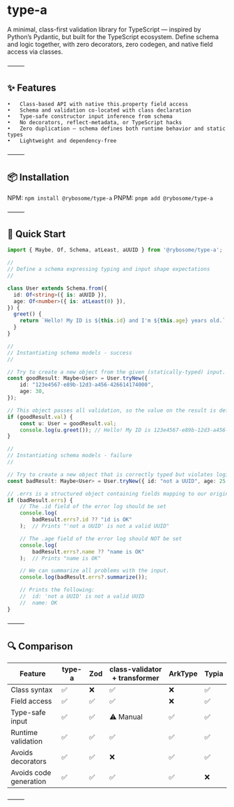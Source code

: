 # type-a

A minimal, class-first validation library for TypeScript — inspired by Python’s Pydantic, but built for the TypeScript ecosystem. Define schema and logic together, with zero decorators, zero codegen, and native field access via classes.

⸻

## ✨ Features
	•	Class-based API with native this.property field access
	•	Schema and validation co-located with class declaration
	•	Type-safe constructor input inference from schema
	•	No decorators, reflect-metadata, or TypeScript hacks
	•	Zero duplication — schema defines both runtime behavior and static types
	•	Lightweight and dependency-free

⸻

## 📦 Installation

NPM: `npm install @rybosome/type-a`
PNPM: `pnpm add @rybosome/type-a`

⸻

## 🚀 Quick Start

```typescript
import { Maybe, Of, Schema, atLeast, aUUID } from '@rybosome/type-a';

//
// Define a schema expressing typing and input shape expectations
//

class User extends Schema.from({
  id: Of<string>({ is: aUUID }),
  age: Of<number>({ is: atLeast(0) }),
}) {
  greet() {
    return `Hello! My ID is ${this.id} and I'm ${this.age} years old.`;
  }
}

//
// Instantiating schema models - success
//

// Try to create a new object from the given (statically-typed) input.
const goodResult: Maybe<User> = User.tryNew({
    id: "123e4567-e89b-12d3-a456-426614174000",
    age: 30,
});

// This object passes all validation, so the value on the result is defined.
if (goodResult.val) {
    const u: User = goodResult.val;
    console.log(u.greet()); // Hello! My ID is 123e4567-e89b-12d3-a456-426614174000 and I'm 30 years old.
}

//
// Instantiating schema models - failure
//

// Try to create a new object that is correctly typed but violates logical constraints.
const badResult: Maybe<User> = User.tryNew({ id: "not a UUID", age: 25 });

// .errs is a structured object containing fields mapping to our original object.
if (badResult.errs) {
    // The .id field of the error log should be set
    console.log(
        badResult.errs?.id ?? "id is OK"
    );  // Prints "'not a UUID' is not a valid UUID"

    // The .age field of the error log should NOT be set
    console.log(
        badResult.errs?.name ?? "name is OK"
    );  // Prints "name is OK"

    // We can summarize all problems with the input.
    console.log(badResult.errs?.summarize());

    // Prints the following:
    //  id: 'not a UUID' is not a valid UUID
    //  name: OK
}
```


⸻

## 🔍 Comparison

| Feature                | type-a | Zod | class-validator + transformer | ArkType | Typia |
|------------------------|--------|-----|-------------------------------|---------|-------|
| Class syntax           | ✅      | ❌   | ✅                             | ❌       | ✅     |
| Field access           | ✅      | ✅   | ✅                             | ❌       | ✅     |
| Type-safe input        | ✅      | ✅   | ⚠️ Manual                      | ✅       | ✅     |
| Runtime validation     | ✅      | ✅   | ✅                             | ✅       | ✅     |
| Avoids decorators      | ✅      | ✅   | ❌                             | ✅       | ✅     |
| Avoids code generation | ✅      | ✅   | ✅                             | ✅       | ❌     |


⸻
